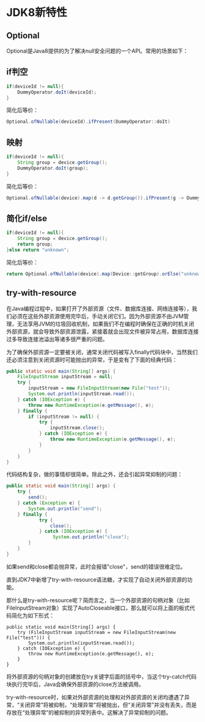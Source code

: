 # JDK8新特性

## Optional

Optional是Java8提供的为了解决null安全问题的一个API。常用的场景如下：

## if判空

```java
if(deviceId != null){
    DummyOperator.doIt(deviceId);
}
```

简化后等价：

```java
Optional.ofNullable(deviceId).ifPresent(DummyOperator::doIt)
```

## 映射

```java
if(deviceId != null){
	String group = device.getGroup();
    DummyOperator.doIt(group);
}
```

简化后等价：

```java
Optional.ofNullable(device).map(d -> d.getGroup()).ifPresent(g -> DummyOperator.doIt(g));
```

## 简化if/else

```java
if(deviceId != null){
	String group = device.getGroup();
    return group;
}else return "unknown";
```

简化后等价：

```java
return Optional.ofNullable(device).map(Device::getGroup).orElse("unknown");
```

## try-with-resource

在Java编程过程中，如果打开了外部资源（文件、数据库连接、网络连接等），我们必须在这些外部资源使用完毕后，手动关闭它们。因为外部资源不由JVM管理，无法享用JVM的垃圾回收机制，如果我们不在编程时确保在正确的时机关闭外部资源，就会导致外部资源泄露，紧接着就会出现文件被异常占用，数据库连接过多导致连接池溢出等诸多很严重的问题。

为了确保外部资源一定要被关闭，通常关闭代码被写入finally代码块中，当然我们还必须注意到关闭资源时可能抛出的异常，于是变有了下面的经典代码：

```java
public static void main(String[] args) {
    FileInputStream inputStream = null;
    try {
        inputStream = new FileInputStream(new File("test"));
        System.out.println(inputStream.read());
    } catch (IOException e) {
        throw new RuntimeException(e.getMessage(), e);
    } finally {
        if (inputStream != null) {
            try {
                inputStream.close();
            } catch (IOException e) {
                throw new RuntimeException(e.getMessage(), e);
            }
        }
    }
}
```

代码结构复杂，做的事情却很简单。除此之外，还会引起异常抑制的问题：

```java
public static void main(String[] args) {
    try {
        send();
    } catch (Exception e) {
        System.out.println("send");
    } finally {
            try {
                close();
            } catch (IOException e) {
                 System.out.println("close");
        }
    }
}
```

如果send和close都会抛异常，此时会报错"close"，send的错误很难定位。

直到JDK7中新增了try-with-resource语法糖，才实现了自动关闭外部资源的功能。

 那什么是try-with-resource呢？简而言之，当一个外部资源的句柄对象（比如FileInputStream对象）实现了AutoCloseable接口，那么就可以将上面的板式代码简化为如下形式：

```
public static void main(String[] args) {
    try (FileInputStream inputStream = new FileInputStream(new File("test"))) {
        System.out.println(inputStream.read());
    } catch (IOException e) {
        throw new RuntimeException(e.getMessage(), e);
    }
}
```

将外部资源的句柄对象的创建放在try关键字后面的括号中，当这个try-catch代码块执行完毕后，Java会确保外部资源的close方法被调用。

try-with-resource时，如果对外部资源的处理和对外部资源的关闭均遭遇了异常，“关闭异常”将被抑制，“处理异常”将被抛出，但“关闭异常”并没有丢失，而是存放在“处理异常”的被抑制的异常列表中。这解决了异常抑制的问题。
